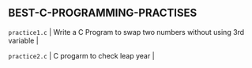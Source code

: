 ## BEST-C-PROGRAMMING-PRACTISES

`practice1.c` | Write a C Program to  swap two numbers without using 3rd variable |

`practice2.c` | C progarm to check leap year |

